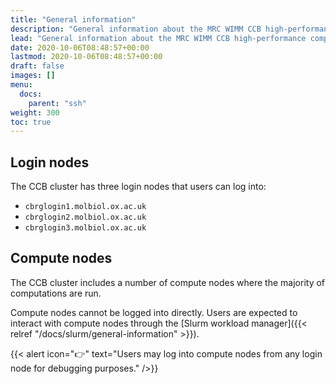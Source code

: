 ```yaml
---
title: "General information"
description: "General information about the MRC WIMM CCB high-performance computing (HPC) cluster."
lead: "General information about the MRC WIMM CCB high-performance computing (HPC) cluster."
date: 2020-10-06T08:48:57+00:00
lastmod: 2020-10-06T08:48:57+00:00
draft: false
images: []
menu:
  docs:
    parent: "ssh"
weight: 300
toc: true
---
```


## Login nodes

The CCB cluster has three login nodes that users can log into:

- `cbrglogin1.molbiol.ox.ac.uk`
- `cbrglogin2.molbiol.ox.ac.uk`
- `cbrglogin3.molbiol.ox.ac.uk`

## Compute nodes

The CCB cluster includes a number of compute nodes where the majority of
computations are run.

Compute nodes cannot be logged into directly.
Users are expected to interact with compute nodes through the
[Slurm workload manager]({{< relref "/docs/slurm/general-information" >}}).

{{< alert icon="👉" text="Users may log into compute nodes from any login node for debugging purposes." />}}

<!-- Link definitions -->

